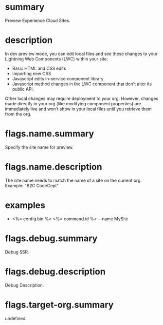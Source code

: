 # summary

Preview Experience Cloud Sites.

# description

In dev preview mode, you can edit local files and see these changes to your Lightning Web Components (LWC) within your site:

- Basic HTML and CSS edits
- Importing new CSS
- Javascript edits in-service component library
- Javascript method changes in the LWC component that don't alter its public API.

Other local changes may require deployment to your org. However, changes made directly in your org (like modifying component properties) are immediately live and won't show in your local files until you retrieve them from the org.

# flags.name.summary

Specify the site name for preview.

# flags.name.description

The site name needs to match the name of a site on the current org. Example: "B2C CodeCept"

# examples

- <%= config.bin %> <%= command.id %> --name MySite

# flags.debug.summary

Debug SSR.

# flags.debug.description

Debug Description.

# flags.target-org.summary

undefined
